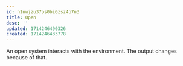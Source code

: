 ```yaml
---
id: h1nwjzu37ps0bi6zsz4b7n3
title: Open
desc: ''
updated: 1714246490326
created: 1714246433778
---
```


An open system interacts with the environment. The output changes because of that.